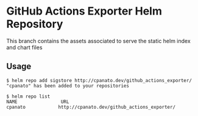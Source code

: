 # GitHub Actions Exporter Helm Repository

This branch contains the assets associated to serve the static helm index and chart files

## Usage

```
$ helm repo add sigstore http://cpanato.dev/github_actions_exporter/
"cpanato" has been added to your repositories

$ helm repo list
NAME                URL
cpanato            http://cpanato.dev/github_actions_exporter/
```
